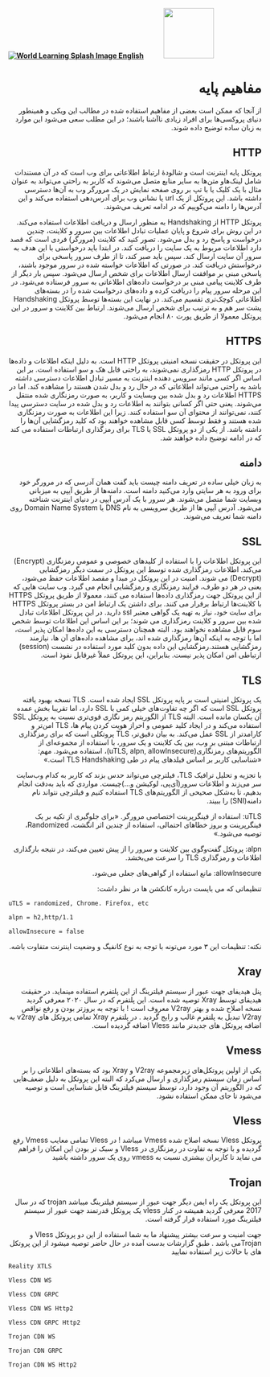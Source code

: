 [**![World Learning Splash Image](https://user-images.githubusercontent.com/125398461/229074810-599bd7f9-0bc1-44a9-b76e-90bf7e182314.png) English**](https://github.com/hiddify/hiddify-config/wiki/Basic-Concepts)&nbsp;&nbsp;&nbsp;&nbsp;&nbsp;&nbsp;&nbsp;&nbsp;&nbsp;&nbsp;<a href="https://github.com/hiddify/hiddify-config/wiki/%D9%87%D9%85%D9%87-%D8%A2%D9%85%D9%88%D8%B2%D8%B4%E2%80%8C%D9%87%D8%A7-%D9%88-%D9%88%DB%8C%D8%AF%D8%A6%D9%88%D9%87%D8%A7"><img width="100" src="https://github.com/hiddify/hiddify-config/assets/125398461/3704cd84-eee6-4c45-abe7-3c02936bbebb" /></a>

<div dir="rtl" markdown="1">

# مفاهیم پایه

از آنجا که ممکن است بعضی از مفاهیم استفاده شده در مطالب این ویکی و همینطور دنیای پروکسی‌ها برای افراد زیادی ناآشنا باشند؛ در این مطلب سعی می‌شود این موارد به زبان ساده توضیح داده شوند.

## HTTP
پروتکل پایه اینترنت است و شالودهٔ ارتباط اطلاعاتی برای وب است که در آن مستندات شامل لینک‌هاو متن‌ها به سایر منابع متصل می‌شوند که کاربر به راحتی می‌تواند به عنوان مثال با یک کلیک یا با تپ بر روی صفحه نمایش در یک مرورگر وب به آن‌ها دسترسی داشته باشد. این پروتکل از یک url یا نشانی وب برای آدرس‌دهی استفاده می‌کند و این آدرس‌ها را دامنه می‌گوییم که در ادامه تعریف می‌شوند. 

پروتکل HTTP از Handshaking به منظور ارسال و دریافت اطلاعات استفاده می‌کند. در این روش برای شروع و پایان عملیات تبادل اطلاعات بین سرور و کلاینت، چندین درخواست و پاسخ رد و بدل می‌شود. تصور کنید که کلاینت (مرورگر) فردی است که قصد دارد اطلاعات مربوط به یک سایت را دریافت کند. در ابتدا باید درخواستی با این هدف به سرور آن سایت ارسال کند. سپس باید صبر کند، تا از طرف سرور پاسخی برای درخواستش دریافت کند. در صورتی که اطلاعات خواسته شده در سرور موجود باشند، پاسخی مبنی بر موافقت ارسال اطلاعات برای شخص ارسال می‌شود.
سپس بار دیگر از طرف کلاینت پیامی مبنی بر درخواست داده‌های اطلاعاتی به سرور فرستاده می‌شود. در این مرحله سرور پیام را دریافت کرده و داده‌های درخواست شده را در بسته‌های اطلاعاتی کوچک‌تری تقسیم می‌کند. در نهایت این بسته‌ها توسط پروتکل Handshaking پشت سر هم و به ترتیب برای شخص ارسال می‌شوند. ارتباط بین کلاینت و سرور در این پروتکل معمولا از طریق پورت ۸۰ انجام می‌شود.


## HTTPS
این پروتکل در حقیقت نسخه امنیتی پروتکل HTTP است. به دلیل اینکه اطلاعات و داده‌ها در پروتکل HTTP رمزگذاری نمی‌شوند، به راحتی قابل هک و سو استفاده است. بر این اساس اگر کسی مانند سرویس دهنده اینترنت به مسیر تبادل اطلاعات دسترسی داشته باشد به راحتی می‌تواند اطلاعاتی که در حال رد و بدل شدن هستند را مشاهده کند. اما در HTTPS اطلاعات رد و بدل شده بین وبسایت و کاربر، به صورت رمزنگاری شده منتقل می‌شوند. یعنی حتی اگر کسانی بتوانند به اطلاعات رد و بدل شده در سایت دسترسی پیدا کنند، نمی‌توانند از محتوای آن سو استفاده کنند. زیرا این اطلاعات به صورت رمزنگاری شده هستند و فقط توسط کسی قابل مشاهده خواهند بود که کلید رمزگشایی آن‌ها را داشته باشد.  از یکی از دو پروتکل SSL یا TLS برای رمزگذاری ارتباطات استفاده می‌ کند که در ادامه توضیح داده خواهند شد. 

## دامنه
به زبان خیلی ساده در تعریف دامنه چیست باید گفت همان آدرسی که در مرورگر خود برای ورود به هر سایتی وارد می‌کنید دامنه است. دامنه‌ها از طریق آیپی به میزبانی وبسایت شما متصل می‌شوند. هر سرور با یک آدرس آیپی در دنیای اینترنت شناخته می‌شود. آدرس آیپی ها از طریق سرویسی به نام DNS یا Domain Name System روی دامنه شما تعریف می‌شوند.

## SSL
این‌ پروتکل اطلاعات را با استفاده از کلیدهای خصوصی و عمومی رمزنگاری (Encrypt) می‌کند. اطلاعات رمزگذاری شده توسط این پروتکل در سمت دیگر رمزگشایی (Decrypt) می‌ شوند. امنیت در این پروتکل در مبدا و مقصد اطلاعات حفظ می‌شود، یعنی در هر دو طرف، فرایند رمزنگاری و رمزگشایی انجام می‌ گیرد. وب سایت‌ هایی که از این پروتکل جهت رمزگذاری داده‌‌ها استفاده می‌ کنند، معمولا از طریق پروتکل HTTPS با کلاینت‌ها ارتباط برقرار می‌ کنند. برای داشتن یک ارتباط امن در بستر پروتکل HTTPS برای سایت خود، نیاز به تهیه یک گواهی معتبر ssl دارید. در این پروتکل اطلاعات تبادل شده بین سرور و کلاینت رمزگذاری می‌ شوند؛ بر این اساس این اطلاعات توسط شخص سوم قابل مشاهده نخواهند بود. البته همچنان دسترسی به این داده‌‌ها امکان پذیر است، اما با توجه به اینکه آن‌ها رمزگذاری شده اند، برای مشاهده داده‌های آن ها، نیازمند رمزگشایی هستند.رمزگشایی این داده بدون کلید مورد استفاده در نشست (session) ارتباطی امن  امکان پذیر نیست. بنابراین، این پروتکل عملاً غیرقابل نفوذ است.

## TLS
یک پروتکل امنیتی است بر پایه پروتکل SSL ایجاد شده است. TLS نسخه بهبود یافته پروتکل SSL است که اگر چه تفاوت‌‌های خیلی کمی با SSL دارد، اما تقریبا بخش عمده‌ آن یکسان مانده است. البته TLS از الگوریتم رمز نگاری قوی‌تری نسبت به پروتکل SSL استفاده می‌کند و در ایجاد کلید عمومی و احراز هویت کردن پیام ها، TLS امن‌تر و کارامد‌تر از SSL عمل می‌کند. به بیان دقیق‌تر، TLS پروتکلی است که برای رمزگذاری ارتباطات مبتنی بر وب، بین یک کلاینت و یک سرور، با استفاده از مجموعه‌ای از الگوریتم‌های رمزنگاری(uTLS, alpn, allowInsecure)، استفاده می‌شود. 
مهم: «شناسایی کاربر بر اساس فیلدهای پیام در طی TLS Handshaking است.»

با تجزیه و تحلیل ترافیک TLS، فیلترچی می‌تواند حدس بزند که کاربر به کدام وب‌سایت سر می‌زند و اطلاعات سرور(آی‌پی، لوکیشن و...)چیست.
مواردی که باید به‌دقت انجام بدهیم، تا به‌شکل صحیحی از الگوریتم‌های TLS استفاده کنیم و فیلترچی نتواند نام دامنه(SNI) را ببیند.

uTLS:
استفاده از فینگرپرینت اختصاصی مرورگر.
«برای جلوگیری از تکیه بر یک فینگرپرینت و بروز خطاهای احتمالی، استفاده از چندین اثر انگشت، Randomized، توصیه می‌شود.»

alpn: 
پروتکل گفت‌وگوی بین کلاینت و سرور را از پیش تعیین می‌کند، در نتیجه بارگذاری اطلاعات و رمزگذاری TLS را سرعت می‌بخشد. 

allowInsecure:
مانع استفاده از گواهی‌های جعلی می‌‌شود.

تنظیماتی که می بایست درباره کانکشن ها در نظر داشت:

</div>

`uTLS = randomized, Chrome. Firefox, etc`

`alpn = h2,http/1.1`

`allowInsecure = false`

<div dir="rtl">

نکته: تنظیمات این ٣ مورد می‌تونه با توجه به نوع کانفیگ و وضعیت اینترنت متفاوت باشه.

## Xray

پنل هیدیفای جهت عبور از سیستم فیلترینگ از این پلتفرم استفاده مینماید. در حقیقت هیدیفای توسط Xray توصیه شده است.
این پلتفرم که در سال ۲۰۲۰ معرفی گردید نسخه اصلاح شده و بهتر V2ray معروف است ! با توجه به بروزتر بودن و رفع نواقص V2ray تبدیل به پلتفرم غالب و رایج گردید . در پلتفرم Xray تمامی پروتکل های v2ray به اضافه پروتکل های جدیدتر مانند Vless اضافه گردیده است.

## Vmess
یکی از اولین پروتکل‌های زیرمجموعه V2ray و Xray بود که بسته‌های اطلاعاتی را بر اساس زمان سیستم رمزگذاری و ارسال می‌کرد که البته این پروتکل به دلیل ضعف‌هایی که در الگوریتم آن وجود دارد، توسط سیستم فیلترینگ قابل شناسایی است و توصیه می‌شود تا جای ممکن استفاده نشود.

## Vless
پروتکل Vless نسخه اصلاح شده Vmess میباشد ! در Vless تمامی معایب Vmess رفع گردیده و با توجه به تفاوت در رمزنگاری در Vless و سبک تر بودن این امکان را فراهم می نماید تا کاربران بیشتری نسبت به vmess روی یک سرور داشته باشید

## Trojan
این پروتکل یک راه ایمن دیگر جهت عبور از سیستم فیلترینگ میباشد trojan که در سال 2017 معرفی گردید همیشه در کنار vless یک پروتکل قدرتمند جهت عبور از سیستم فیلترینگ مورد استفاده قرار گرفته است. 

جهت امنیت و سرعت بیشتر پیشنهاد ما به شما استفاده از این دو پروتکل Vless و Trojanمی باشد . طبق گزارشات بدست آمده در حال حاضر توصیه میشود از این پروتکل های با حالات زیر استفاده نمایید

</div>

`Reality XTLS`

`Vless CDN WS`

`Vless CDN GRPC`

`Vless CDN WS Http2`

`Vless CDN GRPC Http2`

`Trojan CDN WS`

`Trojan CDN GRPC`

`Trojan CDN WS Http2`


<div dir="rtl">




</div>